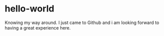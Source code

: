 # hello-world
Knowing my way around.
I just came to Github and i am looking forward to having a great experience here.
